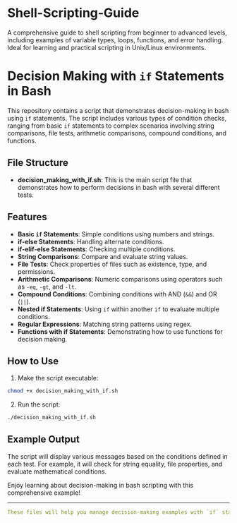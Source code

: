 # Shell-Scripting-Guide
A comprehensive guide to shell scripting from beginner to advanced levels, including examples of variable types, loops, functions, and error handling. Ideal for learning and practical scripting in Unix/Linux environments.

# Decision Making with `if` Statements in Bash

This repository contains a script that demonstrates decision-making in bash using `if` statements. The script includes various types of condition checks, ranging from basic `if` statements to complex scenarios involving string comparisons, file tests, arithmetic comparisons, compound conditions, and functions.

## File Structure

- **decision_making_with_if.sh**: This is the main script file that demonstrates how to perform decisions in bash with several different tests.

## Features

- **Basic `if` Statements**: Simple conditions using numbers and strings.
- **if-else Statements**: Handling alternate conditions.
- **if-elif-else Statements**: Checking multiple conditions.
- **String Comparisons**: Compare and evaluate string values.
- **File Tests**: Check properties of files such as existence, type, and permissions.
- **Arithmetic Comparisons**: Numeric comparisons using operators such as `-eq`, `-gt`, and `-lt`.
- **Compound Conditions**: Combining conditions with AND (`&&`) and OR (`||`).
- **Nested if Statements**: Using `if` within another `if` to evaluate multiple conditions.
- **Regular Expressions**: Matching string patterns using regex.
- **Functions with if Statements**: Demonstrating how to use functions for decision making.

## How to Use

1. Make the script executable:

  ```bash
  chmod +x decision_making_with_if.sh
  ```

2. Run the script:

  ```bash
  ./decision_making_with_if.sh
  ```

## Example Output

The script will display various messages based on the conditions defined in each test. For example, it will check for string equality, file properties, and evaluate mathematical conditions.

Enjoy learning about decision-making in bash scripting with this comprehensive example!

---

```yaml
These files will help you manage decision-making examples with `if` statements, covering a wide range of bash scripting scenarios from beginner to advanced.
```







